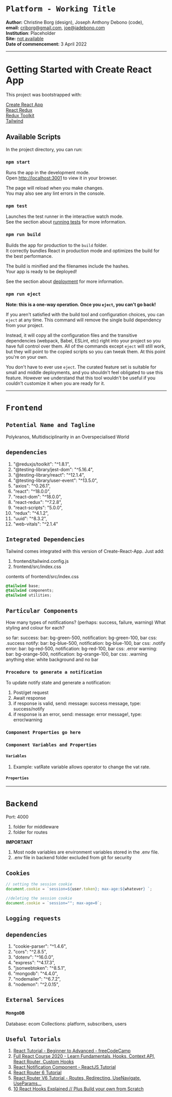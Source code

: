 # `Platform - Working Title`

**Author:** Christine Borg (design), Joseph Anthony Debono (code),  
**email:** [criborg@gmail.com](criborg@gmail.com), [joe@jadebono.com](joe@jadebono.com)  
**Institution**: Placeholder  
**Site:** [not available](http:localhost:3001/)  
**Date of commencement:** 3 April 2022

---

# Getting Started with Create React App

This project was bootstrapped with:

[Create React App](https://github.com/facebook/create-react-app)  
[React Redux](https://react-redux.js.org/)  
[Redux Toolkit](https://redux-toolkit.js.org/)  
[Tailwind](https://tailwindcss.com/)

## Available Scripts

In the project directory, you can run:

### `npm start`

Runs the app in the development mode.\
Open [http://localhost:3001](http://localhost:3001) to view it in your browser.

The page will reload when you make changes.\
You may also see any lint errors in the console.

### `npm test`

Launches the test runner in the interactive watch mode.\
See the section about [running tests](https://facebook.github.io/create-react-app/docs/running-tests) for more information.

### `npm run build`

Builds the app for production to the `build` folder.\
It correctly bundles React in production mode and optimizes the build for the best performance.

The build is minified and the filenames include the hashes.\
Your app is ready to be deployed!

See the section about [deployment](https://facebook.github.io/create-react-app/docs/deployment) for more information.

### `npm run eject`

**Note: this is a one-way operation. Once you `eject`, you can't go back!**

If you aren't satisfied with the build tool and configuration choices, you can `eject` at any time. This command will remove the single build dependency from your project.

Instead, it will copy all the configuration files and the transitive dependencies (webpack, Babel, ESLint, etc) right into your project so you have full control over them. All of the commands except `eject` will still work, but they will point to the copied scripts so you can tweak them. At this point you're on your own.

You don't have to ever use `eject`. The curated feature set is suitable for small and middle deployments, and you shouldn't feel obligated to use this feature. However we understand that this tool wouldn't be useful if you couldn't customize it when you are ready for it.

---

# `Frontend`

## `Potential Name and Tagline`

Polykranos, Multidisciplinarity in an Overspecialised World

## `dependencies`

1. "@reduxjs/toolkit": "^1.8.1",
1. "@testing-library/jest-dom": "^5.16.4",
1. "@testing-library/react": "^12.1.4",
1. "@testing-library/user-event": "^13.5.0",
1. "axios": "^0.26.1",
1. "react": "^18.0.0",
1. "react-dom": "^18.0.0",
1. "react-redux": "^7.2.8",
1. "react-scripts": "5.0.0",
1. "redux": "^4.1.2",
1. "uuid": "^8.3.2",
1. "web-vitals": "^2.1.4"

## `Integrated Dependencies`

Tailwind comes integrated with this version of Create-React-App. Just add:

1. frontend/tailwind.config.js
1. frontend/src/index.css

contents of frontend/src/index.css

```css
@tailwind base;
@tailwind components;
@tailwind utilities;
```

## `Particular Components`

<Notifications/>

How many types of notifications? (perhaps: success, failure, warning)
What styling and colour for each?

so far:
success: bar: bg-green-500, notification: bg-green-100, bar css: .success
notify: bar: bg-blue-500, notification: bg-blue-100, bar css: .notify
error: bar: bg-red-500, notification: bg-red-100, bar css: .error
warning: bar: bg-orange-500, notification: bg-orange-100, bar css: .warning
anything else: white background and no bar

### `Procedure to generate a notification`

To update notify state and generate a notification:

1. Post/get request
1. Await response
1. if response is valid, send: message: success message, type: success/notify
1. if response is an error, send: message: error message!, type: error/warning

### `Component Properties go here`

### `Component Variables and Properties`

#### `Variables`

1. Example: vatRate variable allows operator to change the vat rate.

#### `Properties`

---

# `Backend`

Port: 4000

1. folder for middleware
1. folder for routes

**IMPORTANT**

1. Most node variables are environment variables stored in the .env file.
1. .env file in backend folder excluded from git for security

## `Cookies`

```js
// setting the session cookie
document.cookie = `session=${user.token}; max-age:${whatever} `;

//deleting the session cookie
document.cookie = `session=""; max-age=0`;
```

## `Logging requests`

## `dependencies`

1. "cookie-parser": "^1.4.6",
1. "cors": "^2.8.5",
1. "dotenv": "^16.0.0",
1. "express": "^4.17.3",
1. "jsonwebtoken": "^8.5.1",
1. "mongodb": "^4.4.0",
1. "nodemailer": "^6.7.2",
1. "nodemon": "^2.0.15",

## `External Services`

### `MongoDB`

Database: ecom
Collections: platform, subscribers, users

## `Useful Tutorials`

1. [React Tutorial - Beginner to Advanced - freeCodeCamp](https://youtu.be/zrs7u6bdbUw)
1. [Full React Course 2020 - Learn Fundamentals, Hooks, Context API, React Router, Custom Hooks](https://youtu.be/4UZrsTqkcW4)
1. [React Notification Component - ReactJS Tutorial](https://youtu.be/KYKmqeU6lOI)
1. [React Router 6 Tutorial](https://www.youtube.com/playlist?list=PL4cUxeGkcC9h7F1LWaQ7MAI8ptg5VjvxJ)
1. [React Router V6 Tutorial - Routes, Redirecting, UseNavigate, UseParams...](https://youtu.be/UjHT_NKR_gU)
1. [10 React Hooks Explained // Plus Build your own from Scratch](https://youtu.be/TNhaISOUy6Q)
